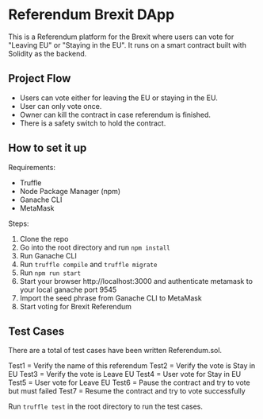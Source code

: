 # Referendum Brexit DApp
This is a Referendum platform for the Brexit where users can vote for "Leaving EU" or "Staying in the EU". It runs on a smart contract built with Solidity as the backend.

## Project Flow
  - Users can vote either for leaving the EU or staying in the EU.
  - User can only vote once. 
  - Owner can kill the contract in case referendum is finished.
  - There is a safety switch to hold the contract.

## How to set it up
Requirements:
  - Truffle
  - Node Package Manager (npm)
  - Ganache CLI
  - MetaMask
  
Steps:
  1. Clone the repo
  2. Go into the root directory and run `npm install`
  3. Run Ganache CLI
  4. Run `truffle compile` and `truffle migrate`
  5. Run `npm run start`
  6. Start your browser http://localhost:3000 and authenticate metamask to your local ganache port 9545
  7. Import the seed phrase from Ganache CLI to MetaMask
  8. Start voting for Brexit Referendum

## Test Cases
There are a total of  test cases have been written Referendum.sol.

Test1 = Verify the name of this referendum
Test2 = Verify the vote is Stay in EU
Test3 = Verify the vote is Leave EU
Test4 = User vote for Stay in EU
Test5 = User vote for Leave EU
Test6 = Pause the contract and try to vote but must failed
Test7 = Resume the contract and try to vote successfully

Run `truffle test` in the root directory to run the test cases.
